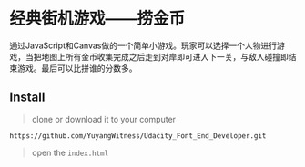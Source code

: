 # 经典街机游戏——捞金币
通过JavaScript和Canvas做的一个简单小游戏。玩家可以选择一个人物进行游戏，当把地图上所有金币收集完成之后走到对岸即可进入下一关，与敌人碰撞即结束游戏。最后可以比拼谁的分数多。

## Install

>clone or download it to your computer

```
https://github.com/YuyangWitness/Udacity_Font_End_Developer.git
```
>open the `index.html`


